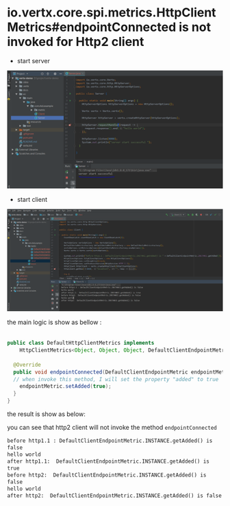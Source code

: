 # io.vertx.core.spi.metrics.HttpClientMetrics#endpointConnected is not invoked for Http2 client

* start server

![](docs/start-server.PNG)

* start client 

![](docs/start-client.PNG)


the main logic is show as bellow :

```java

public class DefaultHttpClientMetrics implements
    HttpClientMetrics<Object, Object, Object, DefaultClientEndpointMetric, Object> {
  
  @Override
  public void endpointConnected(DefaultClientEndpointMetric endpointMetric, Object socketMetric) {
  // when invoke this method, I will set the property "added" to true
    endpointMetric.setAdded(true);
  }
}  
```

the result is show as below:

you can see that http2 client will not invoke the method `endpointConnected` 

```
before http1.1 : DefaultClientEndpointMetric.INSTANCE.getAdded() is false
hello world
after http1.1:  DefaultClientEndpointMetric.INSTANCE.getAdded() is true
before http2:  DefaultClientEndpointMetric.INSTANCE.getAdded() is false
hello world
after http2:  DefaultClientEndpointMetric.INSTANCE.getAdded() is false
```
